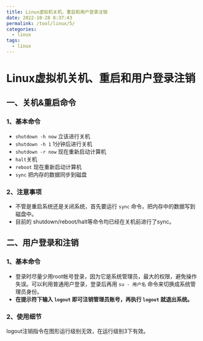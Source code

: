 ```yaml
---
title: Linux虚拟机关机、重启和用户登录注销
date: 2022-10-28 8:37:43
permalink: /tool/linux/5/
categories:
  - linux
tags:
  - linux
---
```


# Linux虚拟机关机、重启和用户登录注销

## 一、关机&重启命令

### 1、基本命令

- `shutdown -h now` 立该进行关机
- `shutdown -h 1` 1分钟后进行关机
- `shutdown -r now` 现在重新启动计算机
- `halt`关机
- `reboot` 现在重新启动计算机
- `sync` 把内存的数据同步到磁盘

### 2、注意事项

- 不管是重启系统还是关闭系统，首先要运行 `sync` 命令，把内存中的数据写到磁盘中。
- 目前的 shutdown/reboot/halt等命令均已经在关机前进行了sync。

## 二、用户登录和注销

### 1、基本命令

- 登录时尽量少用root帐号登录，因为它是系统管理员，最大的权限，避免操作失误。可以利用普通用户登录，登录后再用 `su - 用户名` 命令来切换成系统管理员身份。
- **在提示符下输入 `logout` 即可注销管理员账号，再执行 `logout` 就退出系统。**

### 2、使用细节

logout注销指令在图形运行级别无效，在运行级别3下有效。
